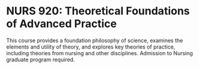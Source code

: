 # NURS 920: Theoretical Foundations of Advanced Practice

This course provides a foundation philosophy of science, examines the elements and utility of theory, and explores key theories of practice, including theories from nursing and other disciplines. Admission to Nursing graduate program required.